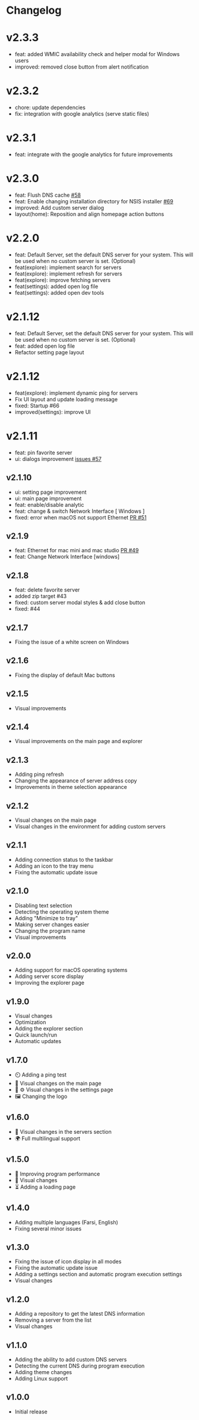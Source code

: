 # Changelog

# v2.3.3
- feat: added WMIC availability check and helper modal for Windows users
- improved: removed close button from alert notification

# v2.3.2
- chore: update dependencies
- fix: integration with google analytics (serve static files)

# v2.3.1
- feat: integrate with the google analytics for future improvements

# v2.3.0

- feat: Flush DNS cache [#58](https://github.com/DnsChanger/dnsChanger-desktop/issues/58)
- feat: Enable changing installation directory for NSIS installer [#69](https://github.com/DnsChanger/dnsChanger-desktop/issues/69)
- improved: Add custom server dialog
- layout(home): Reposition and align homepage action buttons


# v2.2.0
- feat: Default Server, set the default DNS server for your system. This will be used when no custom server is set.
  (Optional)
- feat(explore): implement search for servers
- feat(explore): implement refresh for servers
- feat(explore): improve fetching servers
- feat(settings): added open log file
- feat(settings): added open dev tools


# v2.1.12

- feat: Default Server, set the default DNS server for your system. This will be used when no custom server is set.
  (Optional)
- feat: added open log file
- Refactor setting page layout

# v2.1.12

- feat(explore): implement dynamic ping for servers
- Fix UI layout and update loading message
- fixed: Startup #66
- improved(settings): improve UI

# v2.1.11

- feat: pin favorite server
- ui: dialogs improvement [issues #57](https://github.com/DnsChanger/dnsChanger-desktop/issues/57)

## v2.1.10

- ui: setting page improvement
- ui: main page improvement
- feat: enable/disable analytic
- feat: change & switch Network Interface [ Windows ]
- fixed: error when macOS not support Ethernet [PR #51](https://github.com/DnsChanger/dnsChanger-desktop/pull/51)

## v2.1.9

- feat: Ethernet for mac mini and mac studio [PR #49](https://github.com/DnsChanger/dnsChanger-desktop/pull/49)
- feat: Change Network Interface [windows]

## v2.1.8

- feat: delete favorite server
- added zip target #43
- fixed: custom server modal styles & add close button
- fixed: #44

## v2.1.7

- Fixing the issue of a white screen on Windows

## v2.1.6

- Fixing the display of default Mac buttons

## v2.1.5

- Visual improvements

## v2.1.4

- Visual improvements on the main page and explorer

## v2.1.3

- Adding ping refresh
- Changing the appearance of server address copy
- Improvements in theme selection appearance

## v2.1.2

- Visual changes on the main page
- Visual changes in the environment for adding custom servers

## v2.1.1

- Adding connection status to the taskbar
- Adding an icon to the tray menu
- Fixing the automatic update issue

## v2.1.0

- Disabling text selection
- Detecting the operating system theme
- Adding "Minimize to tray"
- Making server changes easier
- Changing the program name
- Visual improvements

## v2.0.0

- Adding support for macOS operating systems
- Adding server score display
- Improving the explorer page

## v1.9.0

- Visual changes
- Optimization
- Adding the explorer section
- Quick launch/run
- Automatic updates

## v1.7.0

- ⏲️ Adding a ping test
- 🎨 Visual changes on the main page
- 🎨 ⚙️ Visual changes in the settings page
- 🖼️ Changing the logo

## v1.6.0

- 🎨 Visual changes in the servers section
- 🌍 Full multilingual support

## v1.5.0

- 🧹 Improving program performance
- 🎨 Visual changes
- ⏳ Adding a loading page

## v1.4.0

- Adding multiple languages (Farsi, English)
- Fixing several minor issues

## v1.3.0

- Fixing the issue of icon display in all modes
- Fixing the automatic update issue
- Adding a settings section and automatic program execution settings
- Visual changes

## v1.2.0

- Adding a repository to get the latest DNS information
- Removing a server from the list
- Visual changes

## v1.1.0

- Adding the ability to add custom DNS servers
- Detecting the current DNS during program execution
- Adding theme changes
- Adding Linux support

## v1.0.0

- Initial release
